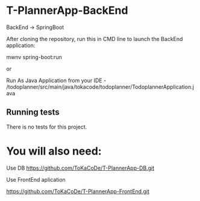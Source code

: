 # T-PlannerApp-BackEnd

BackEnd -> SpringBoot

After cloning the repository, run this in CMD line to launch the BackEnd application:

mwnv spring-boot:run

or

Run As Java Application from your IDE - /todoplanner/src/main/java/tokacode/todoplanner/TodoplannerApplication.java

## Running tests

There is no tests for this project.

# You will also need:

Use DB 
https://github.com/ToKaCoDe/T-PlannerApp-DB.git

Use FrontEnd aplication

https://github.com/ToKaCoDe/T-PlannerApp-FrontEnd.git




